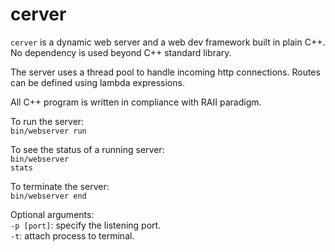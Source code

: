 # cerver

<code>cerver</code> is a dynamic web server and a web dev framework built in plain C++. No dependency is used beyond C++ standard library.

The server uses a thread pool to handle incoming http connections. Routes can be defined using lambda expressions.

All C++ program is written in compliance with RAII paradigm.

To run the server:<br>
<code>bin/webserver run</code>

To see the status of a running server:<br>
<code>bin/webserver stats</code>

To terminate the server:<br>
<code>bin/webserver end</code>

Optional arguments:<br>
<code>-p [port]</code>: specify the listening port.<br>
<code>-t</code>: attach process to terminal.<br>

